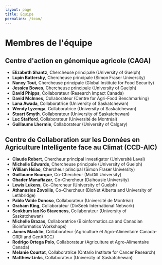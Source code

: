```yaml
---
layout: page
title: Équipe
permalink: /team/
---
```


# Membres de l'équipe
## Centre d'action en génomique agricole (CAGA)

- **Elizabeth Shantz**, Chercheuse principale (University of Guelph) 
- **Lupin Battersby**, Chercheuse principale (Simon Fraser University) 
- **Nancy Tout**, Chercheuse principale (Global Institute for Food Security) 
- **Jessica Bowes**, Chercheuse principale (University of Guelph) 
- **David Phipps**, Collaborateur (Research Impact Canada)  
- **David McInnes**, Collaborateur (Centre for Agri-Food Benchmarking) 
- **Lana Awada**, Collaboratrice (University of Saskatchewan) 
- **Wendy Lyzenga**, Collaboratrice (University of Saskatchewan) 
- **Stuart Smyth**, Collaborateur (University of Saskatchewan) 
- **Luc Stafford**, Collaborateur (Université de Montréal) 
- **Guillaume Lhermie**, Collaborateur (University of Calgary)

## Centre de Collaboration sur les Données en Agriculture Intelligente face au Climat (CCD-AIC)

- **Claude Robert**, Chercheur principal Investigator (Université Laval) 
- **Michelle Edwards**, Chercheuse principale (University of Guelph) 
- **William Hsiao**, Chercheur principal (Simon Fraser University) 
- **Guillaume Bourque**, Co-Chercheur (McGill University) 
- **Ghader Manafiazar**, Co-Chercheur (Dalhousie University) 
- **Lewis Lukens**, Co-Chercheur (University of Guelph) 
- **Athanasios Zovoilis**, Co-Chercheur (BioNet Alberta and University of Lethbridge)  
- **Pablo Valde Donoso**, Collaborateur (Université de Montréal) 
- **Graham King**, Collaborateur (DivSeek International Network) 
- **Seokbum Ian Ko Staveness**, Collaborateur (University of Saskatchewan) 
- **Michelle Brazas**, Collaboratrice (Bioinformatics.ca and Canadian Bioinformatics Workshops) 
- **James Macklin**, Collaborateur (Agriculture et Agro-Alimentaire Canada- GRDI and GenARCC) 
- **Rodrigo Ortega Polo**, Collaborateur (Agriculture et Agro-Alimentaire Canada) 
- **Melanie Courtot**, Collaboratrice (Ontario Institute for Cancer Research) 
- **Matthew Links**, Collaborateur (University of Saskatchewan) 
